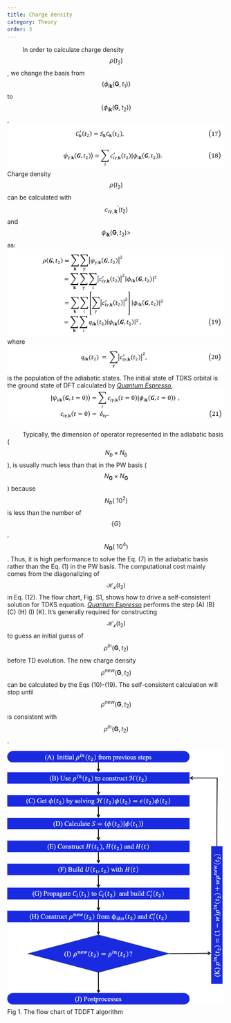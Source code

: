 ```yaml
---
title: Charge density
category: Theory
order: 3
---
```




&nbsp;&nbsp;&nbsp;&nbsp;&nbsp;&nbsp;&nbsp;&nbsp;<!--indentation-->
In order to calculate charge density $$\rho(t_2 )$$, we change the basis from $$\{  \phi_{i\mathbf{k}}(\mathbf{G},t_1) \} $$  to $$\{  \phi_{i\mathbf{k}}(\mathbf{G},t_2) \}$$ ,
![](/formula/2020/04/18-Theory/17.png)
Charge density $$\rho(t_2 )$$ can be calculated with $$c_{i\gamma,\mathbf{k}}^{'}(t_2) $$ and $$\phi_{i\mathbf{k}} (\mathbf{G},t_2 ) > $$  as:
![](/formula/2020/04/18-Theory/19.png)
where
![](/formula/2020/04/18-Theory/20.png)
is the population of the adiabatic states.
The initial state of TDKS orbital is the ground state of DFT calculated by *[Quantum Espresso](https://www.quantum-espresso.org/)*, 
![](/formula/2020/04/18-Theory/21.png)

&nbsp;&nbsp;&nbsp;&nbsp;&nbsp;&nbsp;&nbsp;&nbsp;<!--indentation-->
Typically, the dimension of operator represented in the adiabatic basis ($$N_b \times N_b$$  ), is usually much less than that in the PW basis ($$N_{\mathbf{G}} \times N_{\mathbf{G}}$$  ) because $$N_b(~10^2)$$ is less than the number of  $$\{G\}$$, $$N_{\mathbf{G}}(~10^4)$$. Thus, it is high performance to solve the Eq. (7) in the adiabatic basis rather than the Eq. (1) in the PW basis. The computational cost mainly comes from the diagonalizing of $$\mathcal{H_k}(t_2)$$ in Eq. (12).
The flow chart, Fig. S1, shows how to drive a self-consistent solution for TDKS equation. *[Quantum Espresso](https://www.quantum-espresso.org/)* performs the step (A) (B) (C) (H) (I) (K). It’s generally required for constructing $$\mathcal{H_k}(t_2)$$ to guess an initial guess of $$\rho^{in} (\mathbf{G},t_2 )$$ before TD evolution. The new charge density $$\rho^{new} (\mathbf{G},t_2 )$$ can be calculated by the Eqs (10)-(19). The self-consistent calculation will stop until  $$\rho^{new} (\mathbf{G},t_2 )$$ is consistent with $$\rho^{in} (\mathbf{G},t_2 )$$.


![](/formula/2020/04/18-Theory/s1.png)
Fig 1. The flow chart of TDDFT algorithm
